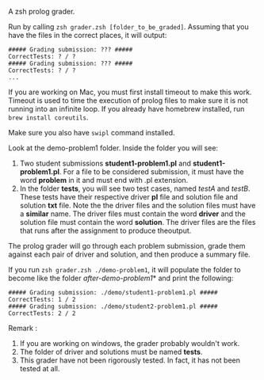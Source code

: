 A zsh prolog grader.

Run by calling `zsh grader.zsh [folder_to_be_graded]`. Assuming that you
have the files in the correct places, it will output:
```
##### Grading submission: ??? #####
CorrectTests: ? / ?
##### Grading submission: ??? #####
CorrectTests: ? / ?
...
```

If you are working on Mac, you must first install timeout to make this
work. Timeout is used to time the execution of prolog files to make sure
it is not running into an infinite loop. If you already have homebrew
installed, run `brew install coreutils`.

Make sure you also have `swipl` command installed.

Look at the demo-problem1 folder. Inside the folder you will see:
1. Two student submissions **student1-problem1.pl** and **student1-problem1.pl**.
For a file to be considered submission, it must have the word **problem** in
it and must end with .pl extension. 
2. In the folder **tests**, you will see two test cases, named *testA* and *testB*.
These tests have their respective driver **pl** file and solution file and solution
**txt** file. Note the the driver files and the solution files must have a **similar**
name. The driver files must contain the word **driver** and the solution file
must contain the word **solution**. The driver files are the files that runs after 
the assignment to produce theoutput.

The prolog grader will go through each problem submission, grade them against
each pair of driver and solution, and then produce a summary file.

If you run `zsh grader.zsh ./demo-problem1`, it will populate the folder to become
like the folder *after-demo-problem1** and print the following:
```
##### Grading submission: ./demo/student1-problem1.pl #####
CorrectTests: 1 / 2
##### Grading submission: ./demo/student2-problem1.pl #####
CorrectTests: 2 / 2
```

Remark :
1. If you are working on windows, the grader probably wouldn't work.
2. The folder of driver and solutions must be named **tests**.
3. This grader have not been rigorously tested. In fact, it has not been tested at all.



   